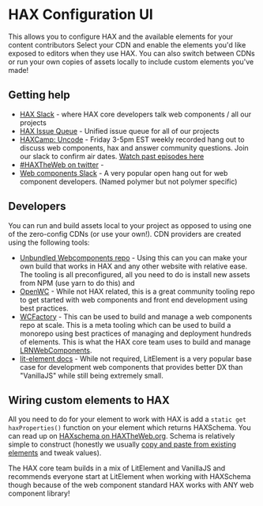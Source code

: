 # HAX Configuration UI

This allows you to configure HAX and the available elements for your content contributors Select your CDN and enable the elements you'd like exposed to editors when they use HAX. You can also switch between CDNs or run your own copies of assets locally to include custom elements you've made!

## Getting help
- [HAX Slack](https://join.slack.com/t/elmsln/shared_invite/enQtMjg2MzUxMTYyNjcyLWNhYzU1ODk0MjQ5MWZlNjVjNWJkMmZlODJiMGNmNDBjODk2NDc2MDUzNTZkODE4NTRiMjUzYzkzOTBkNjI4NGE) - where HAX core developers talk web components / all our projects
- [HAX Issue Queue](https://github.com/elmsln/issues/issues) - Unified issue queue for all of our projects
- [HAXCamp: Uncode](http://bit.ly/haxuncode) - Friday 3-5pm EST weekly recorded hang out to discuss web components, hax and answer community questions. Join our slack to confirm air dates. [Watch past episodes here](https://www.youtube.com/channel/UCgcFR9ojBu9P7VNQjt0nqbA/videos)
- [#HAXTheWeb on twitter](https://twitter.com/search?q=%23HAXTheWeb&src=typed_query&f=live) - 
- [Web components Slack](https://www.polymer-project.org/slack-invite) - A very popular open hang out for web component developers. (Named polymer but not polymer specific)

## Developers
You can run and build assets local to your project as opposed to using one of the zero-config CDNs (or use your own!). CDN providers are created using the following tools:
- [Unbundled Webcomponents repo](https://github.com/elmsln/unbundled-webcomponents) - Using this can you can make your own build that works in HAX and any other website with relative ease. The tooling is all preconfigured, all you need to do is install new assets from NPM (use yarn to do this) and 
- [OpenWC](https://open-wc.org/) - While not HAX related, this is a great community tooling repo to get started with web components and front end development using best practices.
- [WCFactory](https://github.com/elmsln/wcfactory) - This can be used to build and manage a web components repo at scale. This is a meta tooling which can be used to build a monorepo using best practices of managing and deployment hundreds of elements. This is what the HAX core team uses to build and manage [LRNWebComponents](https://github.com/elmsln/lrnwebcomponents).
- [lit-element docs](https://lit-element.polymer-project.org/) - While not required, LitElement is a very popular base case for development web components that provides better DX than "VanillaJS" while still being extremely small.

## Wiring custom elements to HAX
All you need to do for your element to work with HAX is add a `static get haxProperties()` function on your element which returns HAXSchema. You can read up on [HAXschema on HAXTheWeb.org](https://haxtheweb.org/hax-schema). Schema is relatively simple to construct (honestly we usually [copy and paste from existing elements](https://github.com/elmsln/lrnwebcomponents/blob/master/elements/video-player/src/video-player-hax.json) and tweak values).

The HAX core team builds in a mix of LitElement and VanillaJS and recommends everyone start at LitElement when working with HAXSchema though because of the web component standard HAX works with ANY web component library!